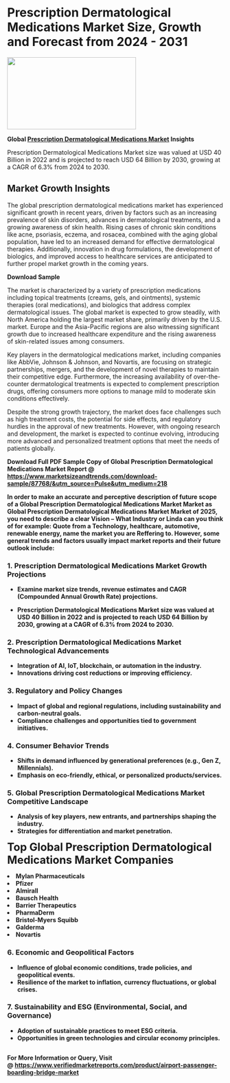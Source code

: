 <H1>Prescription Dermatological Medications Market Size, Growth and Forecast from 2024 - 2031</H1><img class="aligncenter size-medium wp-image-584254" src="https://thirdeyenews.in/wp-content/uploads/2024/09/Global-Market-Research-300x168.jpeg" alt="" width="300" height="168" /><p><strong>Global&nbsp;<a href="https://www.marketsizeandtrends.com/download-sample/87768/&amp;utm_source=Pulse&amp;utm_medium=218">Prescription Dermatological Medications Market</a> Insights</strong></p><p>Prescription Dermatological Medications Market size was valued at USD 40 Billion in 2022 and is projected to reach USD 64 Billion by 2030, growing at a CAGR of 6.3% from 2024 to 2030.</p><p><h2>Market Growth Insights</h2> <p>The global prescription dermatological medications market has experienced significant growth in recent years, driven by factors such as an increasing prevalence of skin disorders, advances in dermatological treatments, and a growing awareness of skin health. Rising cases of chronic skin conditions like acne, psoriasis, eczema, and rosacea, combined with the aging global population, have led to an increased demand for effective dermatological therapies. Additionally, innovation in drug formulations, the development of biologics, and improved access to healthcare services are anticipated to further propel market growth in the coming years.</p> <p><strong>Download Sample</strong></p> <p>The market is characterized by a variety of prescription medications including topical treatments (creams, gels, and ointments), systemic therapies (oral medications), and biologics that address complex dermatological issues. The global market is expected to grow steadily, with North America holding the largest market share, primarily driven by the U.S. market. Europe and the Asia-Pacific regions are also witnessing significant growth due to increased healthcare expenditure and the rising awareness of skin-related issues among consumers.</p> <p>Key players in the dermatological medications market, including companies like AbbVie, Johnson & Johnson, and Novartis, are focusing on strategic partnerships, mergers, and the development of novel therapies to maintain their competitive edge. Furthermore, the increasing availability of over-the-counter dermatological treatments is expected to complement prescription drugs, offering consumers more options to manage mild to moderate skin conditions effectively.</p> <p>Despite the strong growth trajectory, the market does face challenges such as high treatment costs, the potential for side effects, and regulatory hurdles in the approval of new treatments. However, with ongoing research and development, the market is expected to continue evolving, introducing more advanced and personalized treatment options that meet the needs of patients globally.</p> <p><strong></p><p><span class=""><strong>Download Full PDF Sample Copy of Global Prescription Dermatological Medications Market Report</strong> @ <a href="https://www.marketsizeandtrends.com/download-sample/87768/&amp;utm_source=Pulse&amp;utm_medium=218" target="_blank">https://www.marketsizeandtrends.com/download-sample/87768/&amp;utm_source=Pulse&amp;utm_medium=218</a></span></p><p>In order to make an accurate and perceptive description of future scope of a Global&nbsp;Prescription Dermatological Medications Market Market as Global&nbsp;Prescription Dermatological Medications Market Market of 2025, you need to describe a clear Vision &ndash; What Industry or Linda can you think of for example: Quote from a Technology, healthcare, automotive, renewable energy, name the market you are Reffering to. However, some general trends and factors usually impact market reports and their future outlook include:</p><h3>1.&nbsp;<strong>Prescription Dermatological Medications Market Growth Projections</strong></h3><ul><li>Examine market size trends, revenue estimates and CAGR (Compounded Annual Growth Rate) projections.</li><li><p>Prescription Dermatological Medications Market size was valued at USD 40 Billion in 2022 and is projected to reach USD 64 Billion by 2030, growing at a CAGR of 6.3% from 2024 to 2030.</p></li></ul><h3>2.&nbsp;<strong>Prescription Dermatological Medications Market Technological Advancements</strong></h3><ul><li>Integration of AI, IoT, blockchain, or automation in the industry.</li><li>Innovations driving cost reductions or improving efficiency.</li></ul><h3>3.&nbsp;<strong>Regulatory and Policy Changes</strong></h3><ul><li>Impact of global and regional regulations, including sustainability and carbon-neutral goals.</li><li>Compliance challenges and opportunities tied to government initiatives.</li></ul><h3>4.&nbsp;<strong>Consumer Behavior Trends</strong></h3><ul><li>Shifts in demand influenced by generational preferences (e.g., Gen Z, Millennials).</li><li>Emphasis on eco-friendly, ethical, or personalized products/services.</li></ul><h3>5.&nbsp;<strong>Global Prescription Dermatological Medications Market Competitive Landscape</strong></h3><ul><li>Analysis of key players, new entrants, and partnerships shaping the industry.</li><li>Strategies for differentiation and market penetration.</li></ul><p data-pm-slice="1 1 []"><span style="color: inherit; font-family: inherit; font-size: 25px;">Top Global Prescription Dermatological Medications Market Companies</span></p><div class="" data-test-id=""><p><li>Mylan Pharmaceuticals</li><li> Pfizer</li><li> Almirall</li><li> Bausch Health</li><li> Barrier Therapeutics</li><li> PharmaDerm</li><li> Bristol-Myers Squibb</li><li> Galderma</li><li> Novartis</li></p></div><h3>6.&nbsp;<strong>Economic and Geopolitical Factors</strong></h3><ul><li>Influence of global economic conditions, trade policies, and geopolitical events.</li><li>Resilience of the market to inflation, currency fluctuations, or global crises.</li></ul><h3>7.&nbsp;<strong>Sustainability and ESG (Environmental, Social, and Governance)</strong></h3><ul><li>Adoption of sustainable practices to meet ESG criteria.</li><li>Opportunities in green technologies and circular economy principles.</li></ul><h2><strong style="font-size: 14px;">For More Information or Query, Visit @&nbsp;</strong><a style="background-color: #ffffff; font-size: 14px;" href="https://www.marketsizeandtrends.com/report/prescription-dermatological-medications-market/" target="_blank">https://www.verifiedmarketreports.com/product/airport-passenger-boarding-bridge-market</a></h2>
